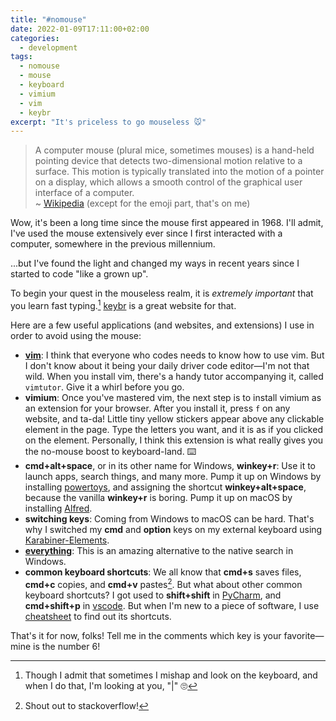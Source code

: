 ```yaml
---
title: "#nomouse"
date: 2022-01-09T17:11:00+02:00
categories:
  - development
tags:
  - nomouse
  - mouse
  - keyboard
  - vimium
  - vim
  - keybr
excerpt: "It's priceless to go mouseless 🐭"
---
```


> A computer mouse (plural mice, sometimes mouses) is a hand-held pointing device that detects two-dimensional motion relative to a surface. This motion is typically translated into the motion of a pointer on a display, which allows a smooth control of the graphical user interface of a computer.  
> ~ [Wikipedia][computer-mouse-wiki] (except for the emoji part, that's on me)

Wow, it's been a long time since the mouse first appeared in 1968.
I'll admit, I've used the mouse extensively ever since I first interacted with a computer, somewhere in the previous millennium.

...but I've found the light and changed my ways in recent years since I started to code "like a grown up".

To begin your quest in the mouseless realm, it is _extremely important_ that you learn fast typing.[^1] [keybr][keybr] is a great website for that.

Here are a few useful applications (and websites, and extensions) I use in order to avoid using the mouse:

- **[vim][vim]**: I think that everyone who codes needs to know how to use vim. But I don't know about it being your daily driver code editor—I'm not that wild. When you install vim, there's a handy tutor accompanying it, called `vimtutor`. Give it a whirl before you go.
- **vimium**: Once you've mastered vim, the next step is to install vimium as an extension for your browser. After you install it, press `f` on any website, and ta-da! Little tiny yellow stickers appear above any clickable element in the page. Type the letters you want, and it is as if you clicked on the element. Personally, I think this extension is what really gives you the no-mouse boost to keyboard-land. ⌨️
- **cmd+alt+space**, or in its other name for Windows, **winkey+r**: Use it to launch apps, search things, and many more. Pump it up on Windows by installing [powertoys][powertoys], and assigning the shortcut **winkey+alt+space**, because the vanilla **winkey+r** is boring. Pump it up on macOS by installing [Alfred][Alfred].
- **switching keys**: Coming from Windows to macOS can be hard. That's why I switched my **cmd** and **option** keys on my external keyboard using [Karabiner-Elements][Karabiner-Elements].
- **[everything][everything]**: This is an amazing alternative to the native search in Windows.
- **common keyboard shortcuts**: We all know that **cmd+s** saves files, **cmd+c** copies, and **cmd+v** pastes[^2]. But what about other common keyboard shortcuts? I got used to **shift+shift** in [PyCharm][pycharm], and **cmd+shift+p** in [vscode][vscode]. But when I'm new to a piece of software, I use [cheatsheet][cheatsheet] to find out its shortcuts.

That's it for now, folks!
Tell me in the comments which key is your favorite—mine is the number 6!

[^1]: Though I admit that sometimes I mishap and look on the keyboard, and when I do that, I'm looking at you, "|" 🙄
[^2]: Shout out to stackoverflow!

[vim]: https://www.vim.org
[computer-mouse-wiki]: https://en.wikipedia.org/wiki/Computer_mouse
[keybr]: https://www.keybr.com
[powertoys]: https://docs.microsoft.com/en-us/windows/powertoys/
[Alfred]: https://www.alfredapp.com
[Karabiner-Elements]: https://pqrs.org/osx/karabiner/
[everything]: https://www.voidtools.com
[pycharm]: https://www.jetbrains.com/pycharm/
[vscode]: https://code.visualstudio.com
[cheatsheet]: https://www.mediaatelier.com/CheatSheet/
